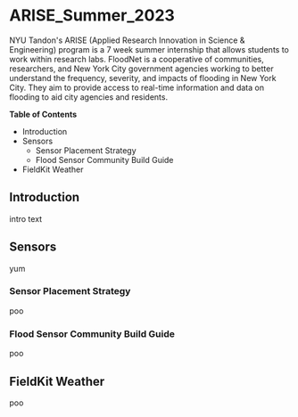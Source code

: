 # ARISE_Summer_2023
NYU Tandon's ARISE (Applied Research Innovation in Science & Engineering) program is a 7 week summer internship that allows students to work within research labs. FloodNet is a cooperative of communities, researchers, and New York City government agencies working to better understand the frequency, severity, and impacts of flooding in New York City. They aim to provide access to real-time information and data on flooding to aid city agencies and residents.


**Table of Contents**

- Introduction
- Sensors
    - Sensor Placement Strategy
    - Flood Sensor Community Build Guide
- FieldKit Weather

## Introduction
intro text

## Sensors
yum

### Sensor Placement Strategy
poo

### Flood Sensor Community Build Guide
poo

## FieldKit Weather
poo

